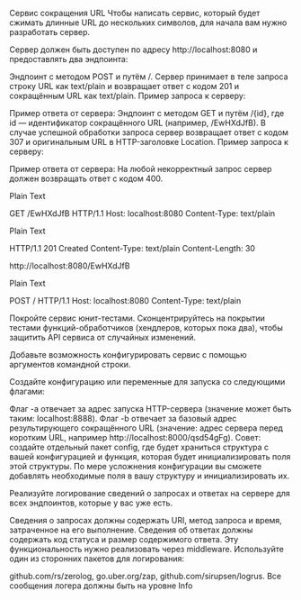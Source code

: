 Сервис сокращения URL
Чтобы написать сервис, который будет сжимать длинные URL до нескольких символов, для начала вам нужно разработать сервер.

Сервер должен быть доступен по адресу http://localhost:8080 и предоставлять два эндпоинта:

Эндпоинт с методом POST и путём /. Сервер принимает в теле запроса строку URL как text/plain и возвращает ответ с кодом 201 и сокращённым URL как text/plain.
Пример запроса к серверу:

Пример ответа от сервера:
Эндпоинт с методом GET и путём /{id}, где id — идентификатор сокращённого URL (например, /EwHXdJfB). В случае успешной обработки запроса сервер возвращает ответ с кодом 307 и оригинальным URL в HTTP-заголовке Location.
Пример запроса к серверу:

Пример ответа от сервера:
На любой некорректный запрос сервер должен возвращать ответ с кодом 400.

Plain Text

GET /EwHXdJfB HTTP/1.1
Host: localhost:8080
Content-Type: text/plain 

Plain Text

HTTP/1.1 201 Created
Content-Type: text/plain
Content-Length: 30

http://localhost:8080/EwHXdJfB 

Plain Text

POST / HTTP/1.1
Host: localhost:8080
Content-Type: text/plain

Покройте сервис юнит-тестами. Сконцентрируйтесь на покрытии тестами функций-обработчиков (хендлеров, которых пока два), чтобы защитить API сервиса от случайных изменений.

Добавьте возможность конфигурировать сервис с помощью аргументов командной строки.

Создайте конфигурацию или переменные для запуска со следующими флагами:

Флаг -a отвечает за адрес запуска HTTP-сервера (значение может быть таким: localhost:8888).
Флаг -b отвечает за базовый адрес результирующего сокращённого URL (значение: адрес сервера перед коротким URL, например http://localhost:8000/qsd54gFg).
Совет: создайте отдельный пакет config, где будет храниться структура с вашей конфигурацией и функция, которая будет инициализировать поля этой структуры. По мере усложнения конфигурации вы сможете добавлять необходимые поля в вашу структуру и инициализировать их.

Реализуйте логирование сведений о запросах и ответах на сервере для всех эндпоинтов, которые у вас уже есть.

Сведения о запросах должны содержать URI, метод запроса и время, затраченное на его выполнение.
Сведения об ответах должны содержать код статуса и размер содержимого ответа.
Эту функциональность нужно реализовать через middleware. Используйте один из сторонних пакетов для логирования:

github.com/rs/zerolog,
go.uber.org/zap,
github.com/sirupsen/logrus.
Все сообщения логера должны быть на уровне Info